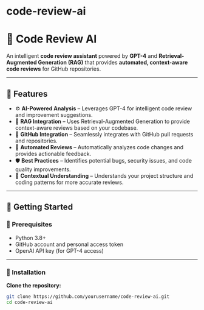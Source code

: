 # code-review-ai
# 🤖 Code Review AI  
An intelligent **code review assistant** powered by **GPT-4** and **Retrieval-Augmented Generation (RAG)** that provides **automated, context-aware code reviews** for GitHub repositories.

---

## 🌟 Features  

- ⚙️ **AI-Powered Analysis** – Leverages GPT-4 for intelligent code review and improvement suggestions.  
- 🧠 **RAG Integration** – Uses Retrieval-Augmented Generation to provide context-aware reviews based on your codebase.  
- 🔗 **GitHub Integration** – Seamlessly integrates with GitHub pull requests and repositories.  
- 🤖 **Automated Reviews** – Automatically analyzes code changes and provides actionable feedback.  
- 🛡️ **Best Practices** – Identifies potential bugs, security issues, and code quality improvements.  
- 🧩 **Contextual Understanding** – Understands your project structure and coding patterns for more accurate reviews.

---

## 🚀 Getting Started  

### 🧱 Prerequisites  
- Python 3.8+  
- GitHub account and personal access token  
- OpenAI API key (for GPT-4 access)

---

### 💾 Installation  

**Clone the repository:**
```bash
git clone https://github.com/yourusername/code-review-ai.git
cd code-review-ai
